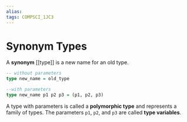```yaml
---
alias:
tags: COMPSCI_1JC3
---
```

# Synonym Types
A **synonym** [[type]] is a new name for an old type.

```haskell
-- without parameters
type new_name = old_type

--with parameters
type new_name p1 p2 p3 = (p1, p2, p3)
```

A type with parameters is called a **polymorphic type** and represents a family of types. The parameters `p1`, `p2`, and `p3` are called **type variables**.